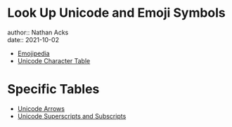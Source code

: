 # Look Up Unicode and Emoji Symbols

author:: Nathan Acks  
date:: 2021-10-02

* [Emojipedia](https://emojipedia.org)
* [Unicode Character Table](https://unicode-table.com)

# Specific Tables

* [Unicode Arrows](https://unicode-table.com/sets/arrow-symbols/)
* [Unicode Superscripts and Subscripts](https://unicode-table.com/sets/superscript-and-subscript-numbers/)
